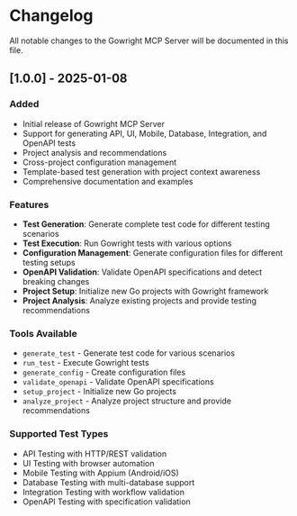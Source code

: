 # Changelog

All notable changes to the Gowright MCP Server will be documented in this file.

## [1.0.0] - 2025-01-08

### Added
- Initial release of Gowright MCP Server
- Support for generating API, UI, Mobile, Database, Integration, and OpenAPI tests
- Project analysis and recommendations
- Cross-project configuration management
- Template-based test generation with project context awareness
- Comprehensive documentation and examples

### Features
- **Test Generation**: Generate complete test code for different testing scenarios
- **Test Execution**: Run Gowright tests with various options
- **Configuration Management**: Generate configuration files for different testing setups
- **OpenAPI Validation**: Validate OpenAPI specifications and detect breaking changes
- **Project Setup**: Initialize new Go projects with Gowright framework
- **Project Analysis**: Analyze existing projects and provide testing recommendations

### Tools Available
- `generate_test` - Generate test code for various scenarios
- `run_test` - Execute Gowright tests
- `generate_config` - Create configuration files
- `validate_openapi` - Validate OpenAPI specifications
- `setup_project` - Initialize new Go projects
- `analyze_project` - Analyze project structure and provide recommendations

### Supported Test Types
- API Testing with HTTP/REST validation
- UI Testing with browser automation
- Mobile Testing with Appium (Android/iOS)
- Database Testing with multi-database support
- Integration Testing with workflow validation
- OpenAPI Testing with specification validation